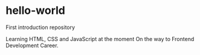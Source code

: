 # hello-world
First introduction repository

Learning HTML, CSS and JavaScript at the moment
On the way to Frontend Development Career.

